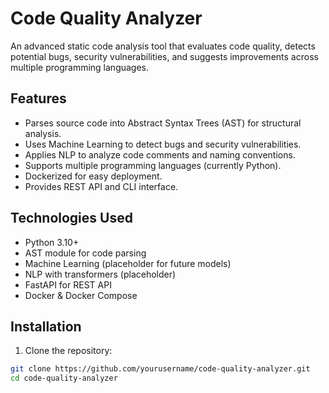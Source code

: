 # Code Quality Analyzer

An advanced static code analysis tool that evaluates code quality, detects potential bugs, security vulnerabilities, and suggests improvements across multiple programming languages.

## Features

- Parses source code into Abstract Syntax Trees (AST) for structural analysis.
- Uses Machine Learning to detect bugs and security vulnerabilities.
- Applies NLP to analyze code comments and naming conventions.
- Supports multiple programming languages (currently Python).
- Dockerized for easy deployment.
- Provides REST API and CLI interface.

## Technologies Used

- Python 3.10+
- AST module for code parsing
- Machine Learning (placeholder for future models)
- NLP with transformers (placeholder)
- FastAPI for REST API
- Docker & Docker Compose

## Installation

1. Clone the repository:

```bash
git clone https://github.com/yourusername/code-quality-analyzer.git
cd code-quality-analyzer
